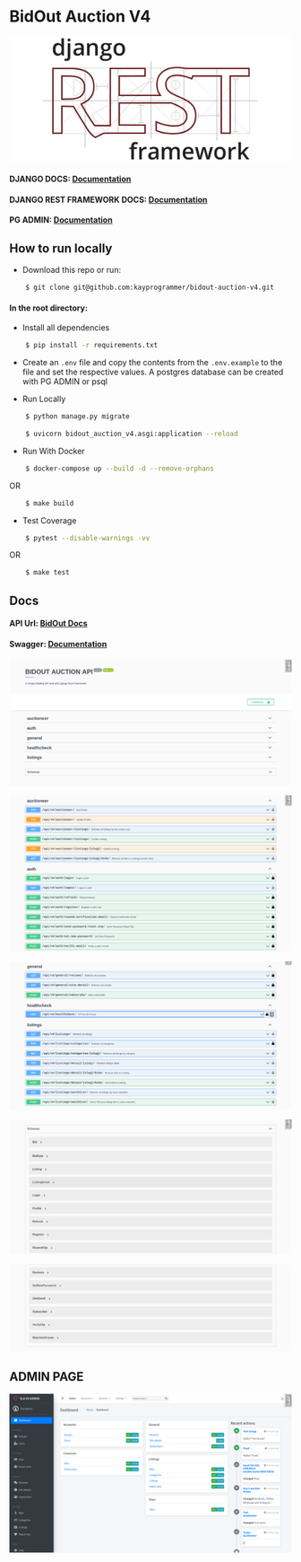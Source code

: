 # BidOut Auction V4

![alt text](https://github.com/kayprogrammer/bidout-auction-v4/blob/main/display/django.png?raw=true)


#### DJANGO DOCS: [Documentation](https://docs.djangoproject.com/en/4.2/)
#### DJANGO REST FRAMEWORK DOCS: [Documentation](https://www.django-rest-framework.org/)

#### PG ADMIN: [Documentation](https://pgadmin.org) 


## How to run locally

* Download this repo or run: 
```bash
    $ git clone git@github.com:kayprogrammer/bidout-auction-v4.git
```

#### In the root directory:
- Install all dependencies
```bash
    $ pip install -r requirements.txt
```
- Create an `.env` file and copy the contents from the `.env.example` to the file and set the respective values. A postgres database can be created with PG ADMIN or psql

- Run Locally
```bash
    $ python manage.py migrate 
```
```bash
    $ uvicorn bidout_auction_v4.asgi:application --reload
```

- Run With Docker
```bash
    $ docker-compose up --build -d --remove-orphans
```
OR
```bash
    $ make build
```

- Test Coverage
```bash
    $ pytest --disable-warnings -vv
```
OR
```bash
    $ make test
```

## Docs
#### API Url: [BidOut Docs](http://127.0.0.1:8000/) 
#### Swagger: [Documentation](https://swagger.io/docs/)

![alt text](https://github.com/kayprogrammer/bidout-auction-v4/blob/main/display/display1.png?raw=true)

![alt text](https://github.com/kayprogrammer/bidout-auction-v4/blob/main/display/display2.png?raw=true)

![alt text](https://github.com/kayprogrammer/bidout-auction-v4/blob/main/display/display3.png?raw=true)

![alt text](https://github.com/kayprogrammer/bidout-auction-v4/blob/main/display/display4.png?raw=true)

![alt text](https://github.com/kayprogrammer/bidout-auction-v4/blob/main/display/display5.png?raw=true)

## ADMIN PAGE
![alt text](https://github.com/kayprogrammer/bidout-auction-v4/blob/main/display/admin.png?raw=true)
